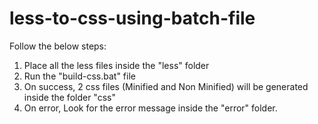 # less-to-css-using-batch-file

Follow the below steps:

1. Place all the less files inside the "less" folder
2. Run the "build-css.bat" file
3. On success, 2 css files (Minified and Non Minified) will be generated inside the folder "css"
4. On error, Look for the error message inside the "error" folder.